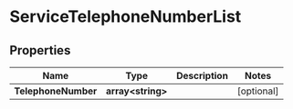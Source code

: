 

# ServiceTelephoneNumberList


## Properties

| Name | Type | Description | Notes |
|------------ | ------------- | ------------- | -------------|
|**TelephoneNumber** | **array&lt;string&gt;** |  |  [optional] |



